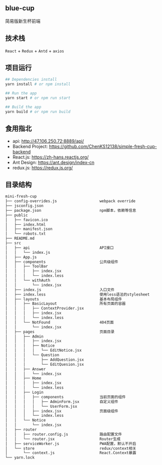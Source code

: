## blue-cup

简易版新生杯前端

## 技术栈

`React` + `Redux` + `Antd` + `axios`

## 项目运行

```bash
## Dependencies install
yarn install # or npm install

## Run the app
yarn start # or npm run start

## Build the app
yarn build # or npm run build
```

## 食用指北

- api:  http://47.106.250.72:8889/api/ 
- Backend Project:  https://github.com/ChenKS12138/simple-fresh-cup-backend 
- React.js:  https://zh-hans.reactjs.org/ 
- Ant Design:  https://ant.design/index-cn 
- redux.js:  https://redux.js.org/ 

## 目录结构

```bash
mini-fresh-cup
├── config-overrides.js                   webpack override
├── jsconfig.json
├── package.json                          npm脚本，依赖等信息
├── public
│   ├── favicon.ico
│   ├── index.html
│   ├── manifest.json
│   └── robots.txt
├── README.md
├── src
│   ├── api                               API接口
│   │   └── index.js
│   ├── App.js
│   ├── components                        公共级组件
│   │   ├── ToolBar
│   │   │   ├── index.jsx
│   │   │   └── index.less
│   │   └── withAuth
│   │       └── index.jsx
│   ├── index.js                          入口文件
│   ├── index.less                        使用less语法的stylesheet
│   ├── layouts                           基本布局组件
│   │   ├── BasicLayout                   所有页面的容器
│   │   │   ├── ContextProvider.jsx
│   │   │   ├── index.jsx
│   │   │   └── index.less
│   │   └── NotFound                      404页面
│   │       └── index.jsx
│   ├── pages                             页面目录
│   │   ├── Admin
│   │   │   ├── index.jsx
│   │   │   ├── Notice
│   │   │   │   └── EditNotice.jsx
│   │   │   └── Question
│   │   │       ├── AddQuestion.jsx
│   │   │       └── EditQuesion.jsx
│   │   ├── Answer
│   │   │   └── index.jsx
│   │   ├── Home
│   │   │   ├── index.jsx
│   │   │   └── index.less
│   │   ├── Login
│   │   │   ├── components                当前页面的组件
│   │   │   │   ├── AdminForm.jsx         自定义组件
│   │   │   │   └── UserForm.jsx
│   │   │   ├── index.jsx                 页面级组件
│   │   │   └── index.less
│   │   └── Notice
│   │       └── index.jsx
│   ├── router
│   │   ├── router.config.js              路由配置文件
│   │   └── router.jsx                    Router生成
│   ├── serviceWorker.js                  PWA配置，默认不开启
│   └── store                             redux/context相关
│       └── context.js                    React.Context暴露
└── yarn.lock
```

